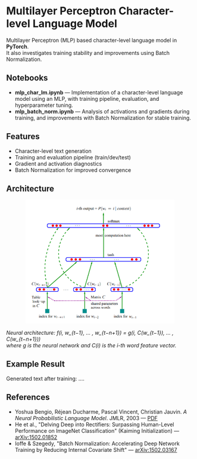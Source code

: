 # Multilayer Perceptron Character-level Language Model

Multilayer Perceptron (MLP) based character-level language model in **PyTorch**.  
It also investigates training stability and improvements using Batch Normalization.

## Notebooks
- **mlp_char_lm.ipynb** — Implementation of a character-level language model using an MLP, with training pipeline, evaluation, and hyperparameter tuning.  
- **mlp_batch_norm.ipynb** — Analysis of activations and gradients during training, and improvements with Batch Normalization for stable training.  

## Features
- Character-level text generation  
- Training and evaluation pipeline (train/dev/test)  
- Gradient and activation diagnostics  
- Batch Normalization for improved convergence

## Architecture

<p align="center">
  <img src="images/architecture.png" alt="Neural architecture" width="400"/>
</p>


*Neural architecture: f(i, w_{t−1}, … , w_{t−n+1}) = g(i, C(w_{t−1}), … , C(w_{t−n+1}))  
where g is the neural network and C(i) is the i-th word feature vector.*


## Example Result
Generated text after training:
....




## References
- Yoshua Bengio, Réjean Ducharme, Pascal Vincent, Christian Jauvin. *A Neural Probabilistic Language Model*. JMLR, 2003 — [PDF](https://www.jmlr.org/papers/volume3/bengio03a/bengio03a.pdf)
- He et al., "Delving Deep into Rectifiers: Surpassing Human-Level Performance on ImageNet Classification" (Kaiming Initialization) — [arXiv:1502.01852](https://arxiv.org/abs/1502.01852)  
- Ioffe & Szegedy, "Batch Normalization: Accelerating Deep Network Training by Reducing Internal Covariate Shift" — [arXiv:1502.03167](https://arxiv.org/abs/1502.03167)  

